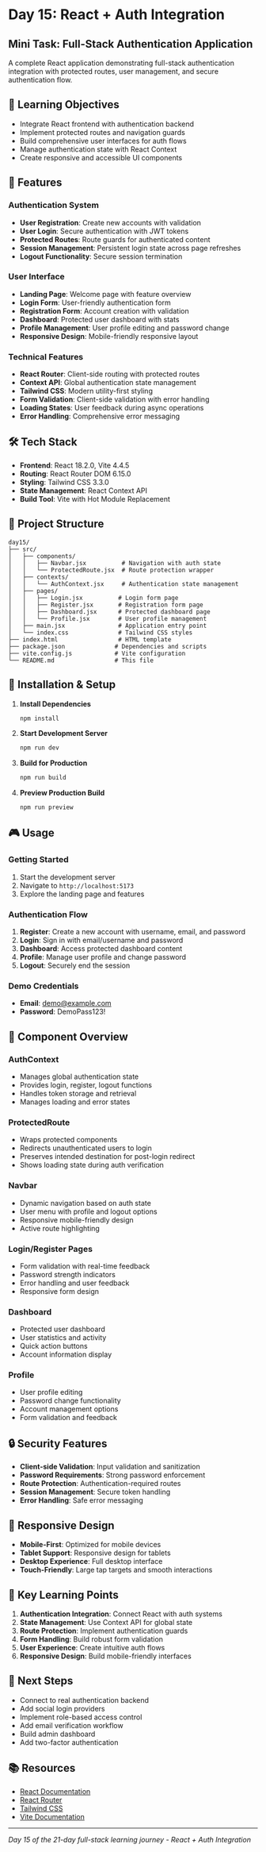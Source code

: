 # Day 15: React + Auth Integration

## Mini Task: Full-Stack Authentication Application

A complete React application demonstrating full-stack authentication integration with protected routes, user management, and secure authentication flow.

## 🎯 Learning Objectives

- Integrate React frontend with authentication backend
- Implement protected routes and navigation guards
- Build comprehensive user interfaces for auth flows
- Manage authentication state with React Context
- Create responsive and accessible UI components

## 🚀 Features

### Authentication System
- **User Registration**: Create new accounts with validation
- **User Login**: Secure authentication with JWT tokens
- **Protected Routes**: Route guards for authenticated content
- **Session Management**: Persistent login state across page refreshes
- **Logout Functionality**: Secure session termination

### User Interface
- **Landing Page**: Welcome page with feature overview
- **Login Form**: User-friendly authentication form
- **Registration Form**: Account creation with validation
- **Dashboard**: Protected user dashboard with stats
- **Profile Management**: User profile editing and password change
- **Responsive Design**: Mobile-friendly responsive layout

### Technical Features
- **React Router**: Client-side routing with protected routes
- **Context API**: Global authentication state management
- **Tailwind CSS**: Modern utility-first styling
- **Form Validation**: Client-side validation with error handling
- **Loading States**: User feedback during async operations
- **Error Handling**: Comprehensive error messaging

## 🛠️ Tech Stack

- **Frontend**: React 18.2.0, Vite 4.4.5
- **Routing**: React Router DOM 6.15.0
- **Styling**: Tailwind CSS 3.3.0
- **State Management**: React Context API
- **Build Tool**: Vite with Hot Module Replacement

## 📁 Project Structure

```
day15/
├── src/
│   ├── components/
│   │   ├── Navbar.jsx          # Navigation with auth state
│   │   └── ProtectedRoute.jsx  # Route protection wrapper
│   ├── contexts/
│   │   └── AuthContext.jsx     # Authentication state management
│   ├── pages/
│   │   ├── Login.jsx          # Login form page
│   │   ├── Register.jsx       # Registration form page
│   │   ├── Dashboard.jsx      # Protected dashboard page
│   │   └── Profile.jsx        # User profile management
│   ├── main.jsx               # Application entry point
│   └── index.css              # Tailwind CSS styles
├── index.html                 # HTML template
├── package.json              # Dependencies and scripts
├── vite.config.js            # Vite configuration
└── README.md                 # This file
```

## 🔧 Installation & Setup

1. **Install Dependencies**
   ```bash
   npm install
   ```

2. **Start Development Server**
   ```bash
   npm run dev
   ```

3. **Build for Production**
   ```bash
   npm run build
   ```

4. **Preview Production Build**
   ```bash
   npm run preview
   ```

## 🎮 Usage

### Getting Started
1. Start the development server
2. Navigate to `http://localhost:5173`
3. Explore the landing page and features

### Authentication Flow
1. **Register**: Create a new account with username, email, and password
2. **Login**: Sign in with email/username and password
3. **Dashboard**: Access protected dashboard content
4. **Profile**: Manage user profile and change password
5. **Logout**: Securely end the session

### Demo Credentials
- **Email**: demo@example.com
- **Password**: DemoPass123!

## 🎨 Component Overview

### AuthContext
- Manages global authentication state
- Provides login, register, logout functions
- Handles token storage and retrieval
- Manages loading and error states

### ProtectedRoute
- Wraps protected components
- Redirects unauthenticated users to login
- Preserves intended destination for post-login redirect
- Shows loading state during auth verification

### Navbar
- Dynamic navigation based on auth state
- User menu with profile and logout options
- Responsive mobile-friendly design
- Active route highlighting

### Login/Register Pages
- Form validation with real-time feedback
- Password strength indicators
- Error handling and user feedback
- Responsive form design

### Dashboard
- Protected user dashboard
- User statistics and activity
- Quick action buttons
- Account information display

### Profile
- User profile editing
- Password change functionality
- Account management options
- Form validation and feedback

## 🔒 Security Features

- **Client-side Validation**: Input validation and sanitization
- **Password Requirements**: Strong password enforcement
- **Route Protection**: Authentication-required routes
- **Session Management**: Secure token handling
- **Error Handling**: Safe error messaging

## 📱 Responsive Design

- **Mobile-First**: Optimized for mobile devices
- **Tablet Support**: Responsive design for tablets
- **Desktop Experience**: Full desktop interface
- **Touch-Friendly**: Large tap targets and smooth interactions

## 🎯 Key Learning Points

1. **Authentication Integration**: Connect React with auth systems
2. **State Management**: Use Context API for global state
3. **Route Protection**: Implement authentication guards
4. **Form Handling**: Build robust form validation
5. **User Experience**: Create intuitive auth flows
6. **Responsive Design**: Build mobile-friendly interfaces

## 🚀 Next Steps

- Connect to real authentication backend
- Add social login providers
- Implement role-based access control
- Add email verification workflow
- Build admin dashboard
- Add two-factor authentication

## 📚 Resources

- [React Documentation](https://react.dev/)
- [React Router](https://reactrouter.com/)
- [Tailwind CSS](https://tailwindcss.com/)
- [Vite Documentation](https://vitejs.dev/)

---

*Day 15 of the 21-day full-stack learning journey - React + Auth Integration*